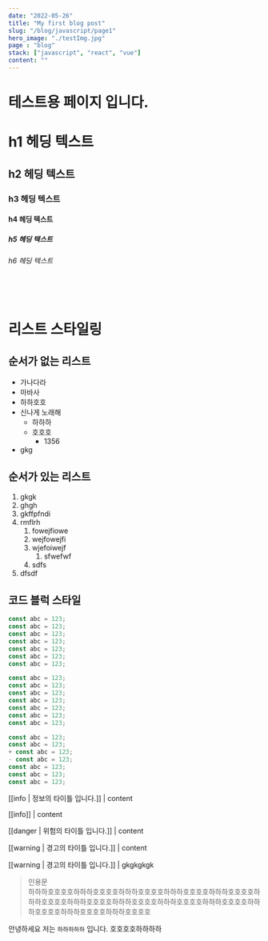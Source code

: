 ```yaml
---
date: "2022-05-26"
title: "My first blog post"
slug: "/blog/javascript/page1"
hero_image: "./testImg.jpg"
page : "blog"
stack: ["javascript", "react", "vue"]
content: ""
---
```


# 테스트용 페이지 입니다.

# h1 헤딩 텍스트
## h2 헤딩 텍스트
### h3 헤딩 텍스트
#### h4 헤딩 텍스트
##### h5 헤딩 텍스트
###### h6 헤딩 텍스트

<br><br>

# 리스트 스타일링
## 순서가 없는 리스트
- 가나다라
- 마바사
- 하하호호
- 신나게 노래해
  - 하하하
  - 호호호
    - 1356
- gkg


## 순서가 있는 리스트
1. gkgk
2. ghgh
3. gkffpfndi
4. rmflrh
   1. fowejfiowe
   2. wejfowejfi
   3. wjefoiwejf
      1. sfwefwf
   4. sdfs
5. dfsdf

## 코드 블럭 스타일


```js {1,2-5}
const abc = 123;
const abc = 123;
const abc = 123;
const abc = 123;
const abc = 123;
const abc = 123;
const abc = 123;
```

```js {numberLines}
const abc = 123;
const abc = 123;
const abc = 123;
const abc = 123;
const abc = 123;
const abc = 123;
const abc = 123;
```

```js {diff}
const abc = 123;
const abc = 123;
+ const abc = 123;
- const abc = 123;
const abc = 123;
const abc = 123;
const abc = 123;
```



[[info | 정보의 타이틀 입니다.]]
| content

[[info]]
| content

[[danger | 위험의 타이틀 입니다.]]
| content

[[warning | 경고의 타이틀 입니다.]]
| content

[[warning | 경고의 타이틀 입니다.]]
| gkgkgkgk


> 인용문<br/>
하하하호호호호하하하호호호호하하하호호호호하하하호호호호하하하호호호호하하하호호호호하하하호호호호하하하호호호호하하하호호호호하하하호호호호하하하호호호호하하하호호호호하하하호호호호

안녕하세요 저는 `하하하하하` 입니다. 호호호호하하하하

<md-counter init=100></md-counter>
